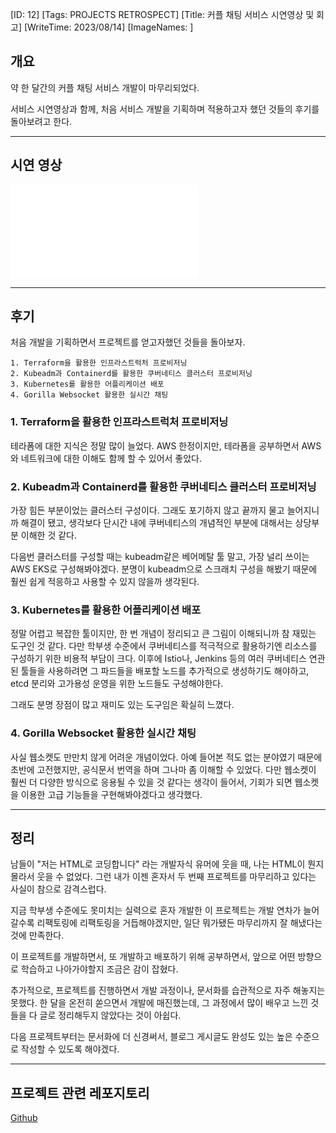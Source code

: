 [ID: 12]
[Tags: PROJECTS RETROSPECT]
[Title: 커플 채팅 서비스 시연영상 및 회고]
[WriteTime: 2023/08/14]
[ImageNames: ]

## 개요

약 한 달간의 커플 채팅 서비스 개발이 마무리되었다.

서비스 시연영상과 함께, 처음 서비스 개발을 기획하며 적용하고자 했던 것들의 후기를 돌아보려고 한다.

---

## 시연 영상

<iframe width=\"900\" height=\"600\" src=\"https://www.youtube.com/embed/eciM1M9p2E4?si=rCm5wBqr4AZiUp-c\" title=\"YouTube video player\" frameborder=\"0\" allow=\"accelerometer; autoplay; clipboard-write; encrypted-media; gyroscope; picture-in-picture; web-share\" allowfullscreen></iframe>

---

## 후기

처음 개발을 기획하면서 프로젝트를 얻고자했던 것들을 돌아보자.

```
1. Terraform을 활용한 인프라스트럭처 프로비저닝
2. Kubeadm과 Containerd를 활용한 쿠버네티스 클러스터 프로비저닝
3. Kubernetes를 활용한 어플리케이션 배포
4. Gorilla Websocket 활용한 실시간 채팅
```

### 1. Terraform을 활용한 인프라스트럭처 프로비저닝

테라폼에 대한 지식은 정말 많이 늘었다. AWS 한정이지만, 테라폼을 공부하면서 AWS와 네트워크에 대한 이해도 함께 할 수 있어서 좋았다.


### 2. Kubeadm과 Containerd를 활용한 쿠버네티스 클러스터 프로비저닝

가장 힘든 부분이었는 클러스터 구성이다. 그래도 포기하지 않고 끝까지 물고 늘어지니까 해결이 됐고, 생각보다 단시간 내에 쿠버네티스의 개념적인 부분에 대해서는 상당부분 이해한 것 같다.

다음번 클러스터를 구성할 때는 kubeadm같은 베어메탈 툴 말고, 가장 널리 쓰이는 AWS EKS로 구성해봐야겠다. 분명이 kubeadm으로 스크래치 구성을 해봤기 때문에 훨씬 쉽게 적응하고 사용할 수 있지 않을까 생각된다.

### 3. Kubernetes를 활용한 어플리케이션 배포

정말 어렵고 복잡한 툴이지만, 한 번 개념이 정리되고 큰 그림이 이해되니까 참 재밌는 도구인 것 같다. 다만 학부생 수준에서 쿠버네티스를 적극적으로 활용하기엔 리소스를 구성하기 위한 비용적 부담이 크다. 이후에 Istio나, Jenkins 등의 여러 쿠버네티스 연관된 툴들을 사용하려면 그 파드들을 배포할 노드를 추가적으로 생성하기도 해야하고, etcd 분리와 고가용성 운영을 위한 노드들도 구성해야한다.

그래도 분명 장점이 많고 재미도 있는 도구임은 확실히 느꼈다.

### 4. Gorilla Websocket 활용한 실시간 채팅

사실 웹소켓도 만만치 않게 어려운 개념이었다. 아예 들어본 적도 없는 분야였기 때문에 초반에 고전했지만, 공식문서 번역을 하며 그나마 좀 이해할 수 있었다. 다만 웹소켓이 훨씬 더 다양한 방식으로 응용될 수 있을 것 같다는 생각이 들어서, 기회가 되면 웹소켓을 이용한 고급 기능들을 구현해봐야겠다고 생각했다.

---

## 정리

남들이 \"저는 HTML로 코딩합니다\" 라는 개발자식 유머에 웃을 때, 나는 HTML이 뭔지 몰라서 웃을 수 없었다. 그런 내가 이젠 혼자서 두 번째 프로젝트를 마무리하고 있다는 사실이 참으로 감격스럽다.

지금 학부생 수준에도 못미치는 실력으로 혼자 개발한 이 프로젝트는 개발 연차가 늘어갈수록 리팩토링에 리팩토링을 거듭해야겠지만, 일단 뭐가됐든 마무리까지 잘 해냈다는 것에 만족한다.

이 프로젝트를 개발하면서, 또 개발하고 배포하기 위해 공부하면서, 앞으로 어떤 방향으로 학습하고 나아가야할지 조금은 감이 잡혔다.

추가적으로, 프로젝트를 진행하면서 개발 과정이나, 문서화를 습관적으로 자주 해놓지는 못했다. 한 달을 온전히 쏟으면서 개발에 매진했는데, 그 과정에서 많이 배우고 느낀 것들을 다 글로 정리해두지 않았다는 것이 아쉽다.

다음 프로젝트부터는 문서화에 더 신경써서, 블로그 게시글도 완성도 있는 높은 수준으로 작성할 수 있도록 해야겠다.

---

## 프로젝트 관련 레포지토리

[Github](https://github.com/choigonyok/couple-chat-service-project)